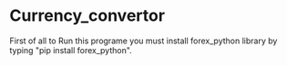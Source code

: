 # Currency_convertor
First of all to Run this programe you must install forex_python library by typing  "pip install forex_python".
